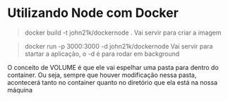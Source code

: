 # Utilizando Node com Docker 

> docker build -t john21k/dockernode . 
Vai servir para criar a imagem

> docker run -p 3000:3000 -d john21k/dockernode
Vai servir para startar a aplicação, o -d é para rodar em background

O conceito de VOLUME é que ele vai espelhar uma pasta para dentro do container. Ou seja, sempre que houver modificação nessa pasta, acontecerá tanto no container quanto no diretório que ela está na nossa máquina